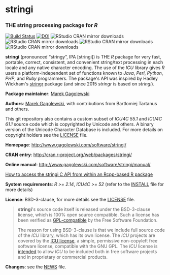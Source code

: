 # **stringi**

### THE string processing package for *R*

[![Build Status](https://travis-ci.org/gagolews/stringi.svg?branch=master)](https://travis-ci.org/gagolews/stringi)
[![DOI](https://zenodo.org/badge/doi/10.5281/zenodo.19071.svg)](http://dx.doi.org/10.5281/zenodo.19071)
![RStudio CRAN mirror downloads](http://cranlogs.r-pkg.org/badges/grand-total/stringi)
![RStudio CRAN mirror downloads](http://cranlogs.r-pkg.org/badges/last-month/stringi)
![RStudio CRAN mirror downloads](http://cranlogs.r-pkg.org/badges/last-week/stringi)
![RStudio CRAN mirror downloads](http://cranlogs.r-pkg.org/badges/last-day/stringi)

**stringi**  (pronounced “stringy”, IPA [strinɡi]) is THE *R* package for very fast, portable, correct, consistent,
and convenient string/text processing in each locale and any native
character encoding. The use of the *ICU* library gives *R* users a
platform-independent set of functions known to *Java*, *Perl*, *Python*,
*PHP*, and *Ruby* programmers. The package's API was inspired by
Hadley Wickham's [stringr](http://cran.r-project.org/web/packages/stringr)
package (and since 2015 *stringr* is based on *stringi*).

**Package maintainer**: [Marek Gagolewski](http://www.gagolewski.com/)

**Authors**: [Marek Gagolewski](http://www.gagolewski.com/),
with contributions from Bartlomiej Tartanus and others.

This git repository also contains a custom subset of *ICU4C 55.1*
and *ICU4C 61.1* source code which is copyrighted by Unicode and others.
A binary version of the Unicode Character Database is included.
For more details on copyright holders see the
[LICENSE](http://raw.githubusercontent.com/gagolews/stringi/master/LICENSE) file.

**Homepage**: http://www.gagolewski.com/software/stringi/

**CRAN entry**: http://cran.r-project.org/web/packages/stringi/

**Online manual**: http://www.gagolewski.com/software/stringi/manual/

[How to access the stringi C API from within an Rcpp-based R package](https://github.com/gagolews/ExampleRcppStringi)

**System requirements**: *R >= 2.14*, *ICU4C >= 52* (refer to the
[INSTALL](http://raw.githubusercontent.com/gagolews/stringi/master/INSTALL)
file for more details)

**License**: BSD-3-clause, for more details see the
[LICENSE](http://raw.githubusercontent.com/gagolews/stringi/master/LICENSE) file.

> **stringi**'s source code itself is released under the BSD-3-clause license,
> which is 100% open source compatible. Such a license has been verified as
> [GPL-compatible](http://en.wikipedia.org/wiki/BSD_licenses)
> by the Free Software Foundation.
>
> The reason for using BSD-3-clause is that we include full source
> code of the *ICU* library, which has its own license.
> The *ICU* projects are covered by the
> [ICU license](http://source.icu-project.org/repos/icu/icu/trunk/LICENSE),
> a simple, permissive non-copyleft free software license, compatible with
> the GNU GPL. The *ICU* license is
> [intended](http://userguide.icu-project.org/icufaq#TOC-How-is-the-ICU-licensed-)
> to allow *ICU* to be included both in free software projects
> and in proprietary or commercial products.

**Changes**: see the
[NEWS](http://raw.githubusercontent.com/gagolews/stringi/master/NEWS) file.
